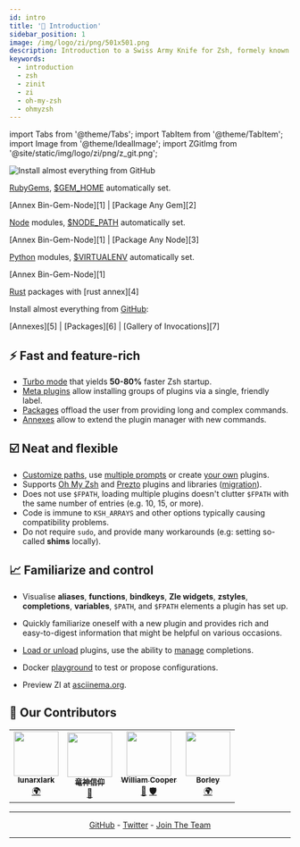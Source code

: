 ```yaml
---
id: intro
title: '🎉 Introduction'
sidebar_position: 1
image: /img/logo/zi/png/501x501.png
description: Introduction to a Swiss Army Knife for Zsh, formely known as zplugin, zinit.
keywords:
  - introduction
  - zsh
  - zinit
  - zi
  - oh-my-zsh
  - ohmyzsh
---
```


import Tabs from '@theme/Tabs'; import TabItem from '@theme/TabItem'; import Image from '@theme/IdealImage'; import ZGitImg from '@site/static/img/logo/zi/png/z_git.png';

<Image className="ZGitLogo" img={ZGitImg} alt="Install almost everything from GitHub" />

<Tabs>
  <TabItem value="gems" label="RubyGems">

[RubyGems](https://rubygems.org), [$GEM_HOME](https://guides.rubygems.org/command-reference/#gem-environment) automatically set.

[Annex Bin-Gem-Node][1] | [Package Any Gem][2]

  </TabItem>
  <TabItem value="node" label="Node">

[Node](https://www.npmjs.com) modules, [$NODE_PATH](https://nodejs.org/api/modules.html#modules_loading_from_the_global_folders) automatically set.

[Annex Bin-Gem-Node][1] | [Package Any Node][3]

  </TabItem>
  <TabItem value="pip" label="Python">

[Python](https://python.org) modules, [$VIRTUALENV](https://docs.python.org/3/tutorial/venv.html) automatically set.

[Annex Bin-Gem-Node][1]

  </TabItem>
  <TabItem value="rust" label="Rust">

[Rust](https://crates.io) packages with [rust annex][4]

  </TabItem>
  <TabItem value="github" label="GitHub" default>

Install almost everything from [GitHub](https://github.com):

[Annexes][5] | [Packages][6] | [Gallery of Invocations][7]

</TabItem>
</Tabs>

## ⚡️ Fast and feature-rich

- [Turbo mode][8] that yields **50-80%** faster Zsh startup.
- [Meta plugins](/search?q=meta+plugins) allow installing groups of plugins via a single, friendly label.
- [Packages](/search?q=packages) offload the user from providing long and complex commands.
- [Annexes](/search?q=annexes) allow to extend the plugin manager with new commands.

## ☑️ Neat and flexible

- [Customize paths][9], use [multiple prompts][10] or create [your own][11] plugins.
- Supports [Oh My Zsh][12] and [Prezto][12] plugins and libraries ([migration][13]).
- Does not use `$FPATH`, loading multiple plugins doesn't clutter `$FPATH` with the same number of entries (e.g. 10, 15, or more).
- Code is immune to `KSH_ARRAYS` and other options typically causing compatibility problems.
- Do not require `sudo`, and provide many workarounds (e.g: setting so-called **shims** locally).

## 📈 Familiarize and control

- Visualise **aliases**, **functions**, **bindkeys**, **Zle widgets**, **zstyles**, **completions**, **variables**, `$PATH`, and `$FPATH` elements a plugin has set up.
- Quickly familiarize oneself with a new plugin and provides rich and easy-to-digest information that might be helpful on various occasions.
- [Load or unload][14] plugins, use the ability to [manage][15] completions.

- Docker [playground](https://github.com/z-shell/playground) to test or propose configurations.
- Preview ZI at [asciinema.org](https://asciinema.org/a/459358).

## 🥇 Our Contributors

<!-- ALL-CONTRIBUTORS-LIST:START - Do not remove or modify this section -->
<!-- prettier-ignore-start -->
<!-- markdownlint-disable -->
<table>
  <tr>
    <td align="center"><a href="https://github.com/lunarxlark"><img src="https://avatars.githubusercontent.com/u/18758150?v=4?s=80" width="80px;" alt=""/><br /><sub><b>lunarxlark</b></sub></a><br /><a href="#translation-lunarxlark" title="Translation">🌍</a></td>
    <td align="center"><a href="https://github.com/the-ryujin"><img src="https://avatars.githubusercontent.com/u/98503588?v=4?s=80" width="80px;" alt=""/><br /><sub><b>竜神信仰</b></sub></a><br /><a href="#maintenance-the-ryujin" title="Maintenance">🚧</a></td>
    <td align="center"><a href="https://github.com/wicoop"><img src="https://avatars.githubusercontent.com/u/60315017?v=4?s=80" width="80px;" alt=""/><br /><sub><b>William Cooper</b></sub></a><br /><a href="#maintenance-wicoop" title="Maintenance">🚧</a> <a href="#security-wicoop" title="Security">🛡️</a></td>
    <td align="center"><a href="https://github.com/borley1211"><img src="https://avatars.githubusercontent.com/u/47778507?v=4?s=80" width="80px;" alt=""/><br /><sub><b>Borley</b></sub></a><br /><a href="#translation-borley1211" title="Translation">🌍</a></td>
  </tr>
</table>

<!-- markdownlint-restore -->
<!-- prettier-ignore-end -->

<!-- ALL-CONTRIBUTORS-LIST:END -->

---

<div align="center"><a href="https://github.com/z-shell">GitHub</a> - <a href="https://twitter.com/zshell_zi">Twitter</a> - <a href="https://github.com/z-shell/community/issues/new?assignees=&labels=%F0%9F%91%A5+member&template=membership.yml&title=team%3A+">Join The Team</a></div>

---

[8]: getting_started/overview#turbo-mode-zsh--53
[9]: guides/customization#customizing-paths
[10]: guides/customization#multiple-prompts
[11]: guides/customization#non-github-local-plugins
[12]: getting_started/overview#oh-my-zsh-prezto
[12]: getting_started/overview#oh-my-zsh-prezto
[13]: getting_started/migration
[14]: guides/commands#loading-and-unloading
[15]: guides/commands#completions-management
